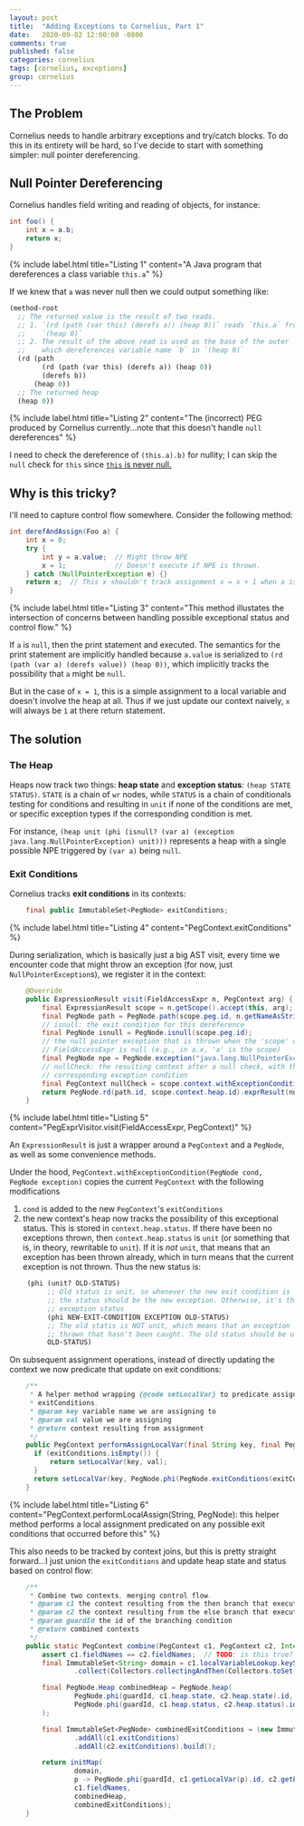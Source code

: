 ```yaml
---
layout: post
title:  "Adding Exceptions to Cornelius, Part 1"
date:   2020-09-02 12:00:00 -0800
comments: true
published: false
categories: cornelius
tags: [cornelius, exceptions]
group: cornelius
---
```


## The Problem
Cornelius needs to handle arbitrary exceptions and try/catch blocks. To do this
in its entirety will be hard, so I've decide to start with something simpler:
null pointer dereferencing.

## Null Pointer Dereferencing
Cornelius handles field writing and reading of objects, for instance:

```java
int foo() {
    int x = a.b;
    return x;
}
```
{% include label.html 
   title="Listing 1"
   content="A Java program that dereferences a class variable
  <code>this.a</code>"
%}

If we knew that `a` was never null then we could output something like:

```scheme
(method-root
  ;; The returned value is the result of two reads.
  ;; 1. `(rd (path (var this) (derefs a)) (heap 0))` reads `this.a` from
  ;;    `(heap 0)`
  ;; 2. The result of the above read is used as the base of the outer `rd` node,
  ;;    which dereferences variable name `b` in `(heap 0)`
  (rd (path 
        (rd (path (var this) (derefs a)) (heap 0))
        (derefs b))
      (heap 0))
  ;; The returned heap
  (heap 0))
```
{% include label.html
   title="Listing 2"
   content="The (incorrect) PEG produced by Cornelius currently...note that this
   doesn't handle <code>null</code> dereferences"
%}

I need to check the dereference of `(this.a).b)` for nullity; I can skip the
`null` check for `this` since [`this` is never
null.](https://docs.oracle.com/javase/specs/jls/se8/html/jls-15.html#jls-15.8.3)

## Why is this tricky?
I'll need to capture control flow somewhere. Consider the following method:

```java
int derefAndAssign(Foo a) {
    int x = 0;
    try {
        int y = a.value;  // Might throw NPE
        x = 1;            // Doesn't execute if NPE is thrown.
    } catch (NullPointerException e) {}
    return x;  // This x shouldn't track assignment x = x + 1 when a is null
}
```
{% include label.html
   title="Listing 3"
   content="This method illustates the intersection of concerns between
   handling possible exceptional status and control flow."
%}

If `a` is `null`, then the print statement and executed. The semantics for the
print statement are implicitly handled because `a.value` is serialized to `(rd
(path (var a) (derefs value)) (heap 0))`, which implicitly tracks the
possibility that `a` might be `null`.

But in the case of `x = 1`, this is a simple assignment to a local variable and
doesn't involve the heap at all. Thus if we just update our context naively, `x`
will always be `1` at there return statement.

## The solution

### The Heap
Heaps now track two things: **heap state** and **exception status**: `(heap
STATE STATUS)`. `STATE` is a chain of `wr` nodes, while `STATUS` is a chain of
conditionals testing for conditions and resulting in `unit` if none of the
conditions are met, or specific exception types if the corresponding condition
is met.

For instance, `(heap unit (phi (isnull? (var a) (exception
java.lang.NullPointerException) unit)))` represents a heap with a single
possible NPE triggered by `(var a)` being `null`.

### Exit Conditions
Cornelius tracks **exit conditions** in its contexts:

```java
    final public ImmutableSet<PegNode> exitConditions;
```
{% include label.html
   title="Listing 4"
   content="PegContext.exitConditions"
%}

During serialization, which is basically just a big AST visit, every time we
encounter code that might throw an exception (for now, just
`NullPointerException`s), we register it in the context:
```java
    @Override
    public ExpressionResult visit(FieldAccessExpr n, PegContext arg) {
        final ExpressionResult scope = n.getScope().accept(this, arg);
        final PegNode path = PegNode.path(scope.peg.id, n.getNameAsString());
        // isnull: the exit condition for this dereference
        final PegNode isnull = PegNode.isnull(scope.peg.id);
        // the null pointer exception that is thrown when the 'scope' of the
        // FieldAccessExpr is null (e.g., in a.x, 'a' is the scope)
        final PegNode npe = PegNode.exception("java.lang.NullPointerException");
        // nullCheck: the resulting context after a null check, with the
        // corresponding exception condition
        final PegContext nullCheck = scope.context.withExceptionCondition(isnull, npe);
        return PegNode.rd(path.id, scope.context.heap.id).exprResult(nullCheck);
    }
```
{% include label.html
   title="Listing 5"
   content="PegExprVisitor.visit(FieldAccessExpr, PegContext)"
%}

An `ExpressionResult` is just a wrapper around a `PegContext` and a `PegNode`,
as well as some convenience methods.

Under the hood, `PegContext.withExceptionCondition(PegNode cond, PegNode
exception)` copies the current `PegContext` with the following modifications
1. `cond` is added to the new `PegContext`'s `exitConditions`
2. the new context's heap now tracks the possibility of this exceptional status.
   This is stored in `context.heap.status`. If there have been no exceptions
   thrown, then `context.heap.status` is `unit` (or something that is, in
   theory, rewritable to `unit`). If it is _not_ `unit`, that means that an
   exception has been thrown already, which in turn means that the current
   exception is not thrown. Thus the new status is:
   ```scheme
    (phi (unit? OLD-STATUS) 
         ;; Old status is unit, so whenever the new exit condition is true,
         ;; the status should be the new exception. Otherwise, it's the old
         ;; exception status
         (phi NEW-EXIT-CONDITION EXCEPTION OLD-STATUS)
         ;; The old statis is NOT unit, which means that an exception was
         ;; thrown that hasn't been caught. The old status should be used.
         OLD-STATUS)
   ```
   
On subsequent assignment operations, instead of directly updating the context we
now predicate that update on exit conditions:

```java
    /**
     * A helper method wrapping {@code setLocalVar} to predicate assignments on appropriate checks against
     * exitConditions.
     * @param key variable name we are assigning to
     * @param val value we are assigning
     * @return context resulting from assignment
     */
    public PegContext performAssignLocalVar(final String key, final PegNode val) {
      if (exitConditions.isEmpty()) {
          return setLocalVar(key, val);
      }
      return setLocalVar(key, PegNode.phi(PegNode.exitConditions(exitConditions).id, getLocalVar(key).id, val.id));
    }
```
{% include label.html
   title="Listing 6"
   content="PegContext.performLocalAssign(String, PegNode): this helper method performs
            a local assignment predicated on any possible exit conditions that occurred
            before this"
%}

This also needs to be tracked by context joins, but this is pretty straight
forward...I just union the `exitConditions` and update heap state and status based on control flow:

```java
    /**
     * Combine two contexts, merging control flow.
     * @param c1 the context resulting from the then branch that executes if {@code guardId} is true
     * @param c2 the context resulting from the else branch that executes if {@code guardId} is false
     * @param guardId the id of the branching condition
     * @return combined contexts
     */
    public static PegContext combine(PegContext c1, PegContext c2, Integer guardId) {
        assert c1.fieldNames == c2.fieldNames;  // TODO: is this true? This should be true
        final ImmutableSet<String> domain = c1.localVariableLookup.keySet().stream().filter(c2.localVariableLookup::containsKey)
                .collect(Collectors.collectingAndThen(Collectors.toSet(), ImmutableSet::copyOf));

        final PegNode.Heap combinedHeap = PegNode.heap(
                PegNode.phi(guardId, c1.heap.state, c2.heap.state).id,
                PegNode.phi(guardId, c1.heap.status, c2.heap.status).id
        );

        final ImmutableSet<PegNode> combinedExitConditions = (new ImmutableSet.Builder<PegNode>())
                .addAll(c1.exitConditions)
                .addAll(c2.exitConditions).build();

        return initMap(
                domain,
                p -> PegNode.phi(guardId, c1.getLocalVar(p).id, c2.getLocalVar(p).id),
                c1.fieldNames,
                combinedHeap,
                combinedExitConditions);
    }
```
